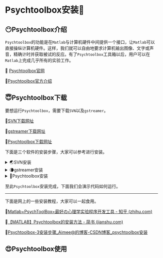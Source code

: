 # Psychtoolbox安装📌

## 😶Psychtoolbox介绍

`Psychtoolbox`的功能是在`Matlab`与计算机硬件中间提供一个接口，让`Matlab`可以直接操纵计算机硬件。这样，我们就可以自由地要求计算机输出图像、文字或声音，精确计时并获取被试的反应。有了`Psychtoolbox`工具箱以后，用户可以在`Matlab`上完成几乎所有的实验工作。

💏 [Psychtoolbox官网](http://psychtoolbox.org/)

💏[Psychtoolbox官方介绍](http://psychtoolbox.org/overview.html)

## 😇Psychtoolbox下载

要想运行`Psychtoolbox`，需要下载`SVN`以及`gstreamer`。

🐢[SVN下载网址](https://sliksvn.com/download/)

🐢[gstreamer下载网址](https://gstreamer.freedesktop.org/download/)

🐢[Psychtoolbox下载网址](http://psychtoolbox.org/download.html)

下面是三个软件的安装步骤，大家可以参考进行安装。

  <details> <summary>🌏SVN安装</summary>
  为了安装PsychToolBox，它的版本控制程序Subversion是必须先要安装的,点击SVN的下载网址，然后选择对应的版本，进行下载安装。


  ![image-20230103160947031](https://cdn.jsdelivr.net/gh/Bu0717/image/imgimage-20230103160947031.png)

  解压之后，可以直接进行安装。

  ![image-20230103161413021](https://cdn.jsdelivr.net/gh/Bu0717/image/imgimage-20230103161413021.png)

  为了方便环境管理，我们可以新建一个Psychtoolbox文件夹，将所有环境安装到里面。点击Next，后面直接默认，至此SVN安装完成。

  ![image-20230103161750589](https://cdn.jsdelivr.net/gh/Bu0717/image/imgimage-20230103161750589.png)
  </details>

<details> <summary>🌘gstreamer安装</summary>
点击gstreamer下载网址，选择MSVC 1.20.5 runtime installer进行安装。

![image-20230103162417062](https://cdn.jsdelivr.net/gh/Bu0717/image/imgimage-20230103162417062.png)

点击安装包，直接进行安装，安装路径无需选择，直接点击Next。完成安装。

![image-20230103162713629](https://cdn.jsdelivr.net/gh/Bu0717/image/imgimage-20230103162713629.png)

![image-20230103162917602](https://cdn.jsdelivr.net/gh/Bu0717/image/imgimage-20230103162917602.png)
</details>

<details> <summary>🌚Psychtoolbox安装</summary>
点击Psychtoolbox的下载网址，选择Windows。

![image-20230103163312913](https://cdn.jsdelivr.net/gh/Bu0717/image/imgimage-20230103163312913.png)

点击下图所示的Subversion和MSVC的链接，下载并安装这两个软件。上面已经介绍过两个软件的安装方法，这里Psychtoolbox网址提供了详细的安装方法，可以进行参考。

![image-20230103163503656](https://cdn.jsdelivr.net/gh/Bu0717/image/imgimage-20230103163503656.png)

选择对应的版本后，点击Download PTB下载ZIP格式。

![image-20230103163849263](https://cdn.jsdelivr.net/gh/Bu0717/image/imgimage-20230103163849263.png)

下载Psychtoolbox到本地后，可以在上面建立过的Psychtoolbox文件夹中新建一个toolbox的文件夹，并将刚刚下载好的Psychtoolbox压缩文件解压至这个文件夹。

![image-20230103164603159](https://cdn.jsdelivr.net/gh/Bu0717/image/imgimage-20230103164603159.png)

可以发现解压过后的文件夹为Psychtoolbox-3-Psychtoolbox-3-c020ad7，我只需要将该文件夹的文件全部放到toolbox里面，然后删除Psychtoolbox-3-Psychtoolbox-3-c020ad7文件夹。

![image-20230103164738879](https://cdn.jsdelivr.net/gh/Bu0717/image/imgimage-20230103164738879.png)

紧接着打开Matlab，在命令行窗口输入如下两行代码即可（其中第一行改为你的“toolbox”文件夹的地址）

```matlab
>> cd E:\SSVEPenvironment\Psychtoolbox\toolbox\Psychtoolbox
>> SetupPsychtoolbox
```

等待安装，过程中需要根据程序提示点击几次“enter”键，看到“Enjoy！”，则说明安装成功了， 一般一两分钟就能安装好了。

![image-20230103165225765](https://cdn.jsdelivr.net/gh/Bu0717/image/imgimage-20230103165225765.png)

输入PsychtoolboxVersion或者Screen，出现如下代码，则说明安装成功。

![image-20230103165352965](https://cdn.jsdelivr.net/gh/Bu0717/image/imgimage-20230103165352965.png)
</details>

至此`Psychtoolbox`安装完成，下面我们会演示代码如何运行。

***

下面是网上的一些安装教程，大家可以一起食用。

🍥[Matlab+PsychToolBox=最好の心理学实验程序开发工具 - 知乎 (zhihu.com)](https://zhuanlan.zhihu.com/p/60621225)

🍥[【MATLAB】Psychtoolbox的安装方法 - 简书 (jianshu.com)](https://www.jianshu.com/p/c8cd1fc46430)

🍥[Psychtoolbox-3安装步骤_Aimee@的博客-CSDN博客_psychtoolbox安装](https://blog.csdn.net/weixin_43691072/article/details/108088413?utm_medium=distribute.pc_relevant.none-task-blog-2~default~BlogCommendFromBaidu~default-3.control&depth_1-utm_source=distribute.pc_relevant.none-task-blog-2~default~BlogCommendFromBaidu~default-3.control)

## 😍Psychtoolbox使用
